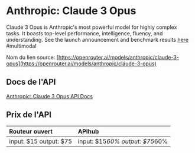 # Anthropic: Claude 3 Opus

Claude 3 Opus is Anthropic's most powerful model for highly complex tasks. It boasts top-level performance, intelligence, fluency, and understanding.
See the launch announcement and benchmark results [here](https://www.anthropic.com/news/claude-3-family)
#multimodal

Nom du lien source: [https://openrouter.ai/models/anthropic/claude-3-opus](https://openrouter.ai/models/anthropic/claude-3-opus)

## Docs de l'API

[Anthropic: Claude 3 Opus API Docs](../apis/fr/Anthropic:_Claude_3_Opus.md)

## Prix de l'API

| Routeur ouvert | APIhub |
|:---|:---|
| input: $15 output: $75 | input: $15*60% output: $75*60% |
